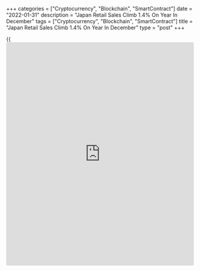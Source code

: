 +++
categories = ["Cryptocurrency", "Blockchain", "SmartContract"]
date = "2022-01-31"
description = "Japan Retail Sales Climb 1.4% On Year In December"
tags = ["Cryptocurrency", "Blockchain", "SmartContract"]
title = "Japan Retail Sales Climb 1.4% On Year In December"
type = "post"
+++

{{<iframe id="large-banner" src="https://www.bounty.group/#slide=13.0" width="100%" height="600" scrolling="no" style="border: 0px solid rgb(216, 221, 230); border-radius: 3px;">}}

The value of retail sales in Japan was up 1.4 percent on year in
December, the Ministry of Economy, Trade and Industry said on Monday -
coming in at 14.656 trillion yen.

That missed expectations for an increase of 2.7 percent and was down
from 1.9 percent in November.

On a seasonally adjusted monthly basis, retail sales were down 1.0
percent after rising an upwardly revised 1.3 percent in November
(originally 1.2 percent).

For the fourth quarter of 2021, retail sales were up 1.4 percent on year
and 2.0 percent on quarter; for all of 2021, retail sales were up 1.9
percent.

Commercial sales were up 6.2 percent on year and down 1.0 percent on
month at 52.900 trillion yen, while wholesale sales were up 8.1 percent
on year and down 1.4 percent on month at 38.244 trillion yen.

For comments and feedback [contact](https://www.playgroundfx.com/contact/): editorial@rtt[news](https://www.letsplayfx.com/blog/forex-news-website/).com

[Economic News][1]

 **What parts of the world are seeing the best (and worst) economic
performances lately? Click[here][2] to check out our [Econ Scorecard][2]
and find out! See up-to-the-moment [ranking](https://www.playgroundfx.com/blog/crypto-exchange-ranking/)s for the best and worst
performers in [GDP][3], [unemployment rate][4], [inflation][5] and much
more.**

   1. www.rtt[news](https://www.letsplayfx.com/blog/forex-news-website/).com/Content/EconomicNews.aspx
   2. www.rtt[news](https://www.letsplayfx.com/blog/forex-news-website/).com/economic-scorecard/world-rank/unemployment-rate/highest-performance.aspx
   3. www.rtt[news](https://www.letsplayfx.com/blog/forex-news-website/).com/economic-scorecard/world-rank/GDP/highest-performance.aspx
   4. www.rtt[news](https://www.letsplayfx.com/blog/forex-news-website/).com/economic-scorecard/world-rank/unemployment-rate/lowest-performance.aspx
   5. www.rtt[news](https://www.letsplayfx.com/blog/forex-news-website/).com/economic-scorecard/world-rank/CPI/highest-performance.aspx